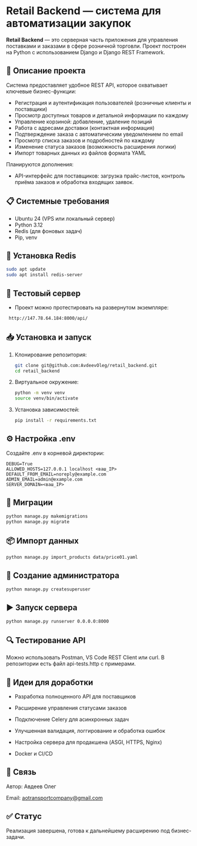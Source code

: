 
# Retail Backend — система для автоматизации закупок

**Retail Backend** — это серверная часть приложения для управления поставками и заказами в сфере розничной торговли. Проект построен на Python с использованием Django и Django REST Framework.

## 🔧 Описание проекта

Система предоставляет удобное REST API, которое охватывает ключевые бизнес-функции:

- Регистрация и аутентификация пользователей (розничные клиенты и поставщики)
- Просмотр доступных товаров и детальной информации по каждому
- Управление корзиной: добавление, удаление позиций
- Работа с адресами доставки (контактная информация)
- Подтверждение заказа с автоматическим уведомлением по email
- Просмотр списка заказов и подробностей по каждому
- Изменение статуса заказов (возможность расширения логики)
- Импорт товарных данных из файлов формата YAML

Планируются дополнения:
- API-интерфейс для поставщиков: загрузка прайс-листов, контроль приёма заказов и обработка входящих заявок.

## 📋 Системные требования

- Ubuntu 24 (VPS или локальный сервер)
- Python 3.12
- Redis (для фоновых задач)
- Pip, venv
  
## 🚀 Установка Redis

```bash
sudo apt update
sudo apt install redis-server
```

## 🧪 Тестовый сервер

- Проект можно протестировать на развернутом экземпляре:
```bash
 http://147.78.64.184:8000/api/ 
```

## 📥 Установка и запуск

1. Клонирование репозитория:
   ```bash
   git clone git@github.com:AvdeevOleg/retail_backend.git 
   cd retail_backend
    ```
2. Виртуальное окружение:
   ```bash
   python -m venv venv
   source venv/bin/activate
   ```

3. Установка зависимостей:
   ```bash
   pip install -r requirements.txt
    ```

## ⚙️ Настройка .env

Создайте .env в корневой директории:

```env
DEBUG=True
ALLOWED_HOSTS=127.0.0.1 localhost <ваш_IP>
DEFAULT_FROM_EMAIL=noreply@example.com
ADMIN_EMAIL=admin@example.com
SERVER_DOMAIN=<ваш_IP>
```

## 🧱 Миграции

```bash
python manage.py makemigrations
python manage.py migrate
```

## 📦 Импорт данных

```bash
python manage.py import_products data/price01.yaml
```

## 🔑 Создание администратора

```bash
python manage.py createsuperuser
```

## ▶️ Запуск сервера

```bash
python manage.py runserver 0.0.0.0:8000
```

## 🔍 Тестирование API

Можно использовать Postman, VS Code REST Client или curl. В репозитории есть файл api-tests.http с примерами.

## 🚧 Идеи для доработки

- Разработка полноценного API для поставщиков

- Расширение управления статусами заказов

- Подключение Celery для асинхронных задач

- Улучшенная валидация, логгирование и обработка ошибок

- Настройка сервера для продакшена (ASGI, HTTPS, Nginx)

- Docker и CI/CD

## 📮 Связь

Автор: Авдеев Олег

Email: aotransportcompany@gmail.com

## ✅ Статус

Реализация завершена, готова к дальнейшему расширению под бизнес-задачи.